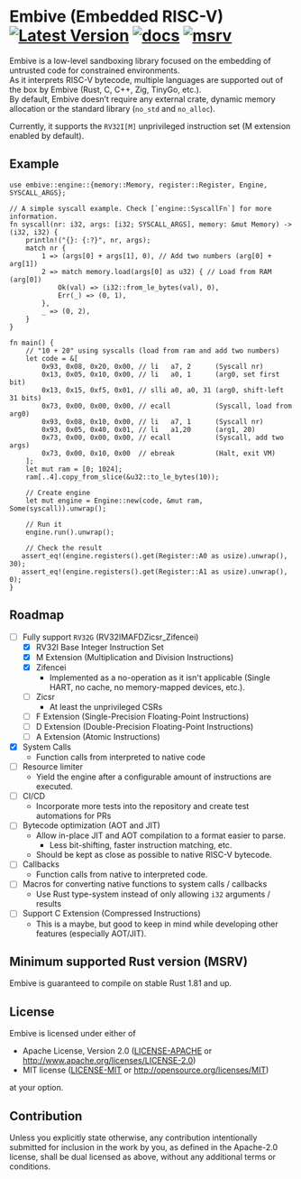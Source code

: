 # Embive (Embedded RISC-V) [![Latest Version]][crates.io] [![docs]][docs.rs] [![msrv]][Rust 1.81]

[Latest Version]: https://img.shields.io/crates/v/embive.svg
[crates.io]: https://crates.io/crates/embive
[docs]: https://docs.rs/embive/badge.svg
[docs.rs]: https://docs.rs/embive
[msrv]: https://img.shields.io/crates/msrv/embive.svg?label=msrv&color=lightgray
[Rust 1.81]: https://blog.rust-lang.org/2024/09/05/Rust-1.81.0.html

Embive is a low-level sandboxing library focused on the embedding of untrusted code for constrained environments.  
As it interprets RISC-V bytecode, multiple languages are supported out of the box by Embive (Rust, C, C++, Zig, TinyGo, etc.).  
By default, Embive doesn’t require any external crate, dynamic memory allocation or the standard library (`no_std` and `no_alloc`).

Currently, it supports the `RV32I[M]` unprivileged instruction set (M extension enabled by default).

## Example
```rust,ignore
use embive::engine::{memory::Memory, register::Register, Engine, SYSCALL_ARGS};

// A simple syscall example. Check [`engine::SyscallFn`] for more information.
fn syscall(nr: i32, args: [i32; SYSCALL_ARGS], memory: &mut Memory) -> (i32, i32) {
    println!("{}: {:?}", nr, args);
    match nr {
        1 => (args[0] + args[1], 0), // Add two numbers (arg[0] + arg[1])
        2 => match memory.load(args[0] as u32) { // Load from RAM (arg[0])
            Ok(val) => (i32::from_le_bytes(val), 0),
            Err(_) => (0, 1),
        },
        _ => (0, 2),
    }
}

fn main() {
    // "10 + 20" using syscalls (load from ram and add two numbers)
    let code = &[
        0x93, 0x08, 0x20, 0x00, // li   a7, 2      (Syscall nr)
        0x13, 0x05, 0x10, 0x00, // li   a0, 1      (arg0, set first bit)
        0x13, 0x15, 0xf5, 0x01, // slli a0, a0, 31 (arg0, shift-left 31 bits)
        0x73, 0x00, 0x00, 0x00, // ecall           (Syscall, load from arg0)
        0x93, 0x08, 0x10, 0x00, // li   a7, 1      (Syscall nr)
        0x93, 0x05, 0x40, 0x01, // li   a1,20      (arg1, 20)
        0x73, 0x00, 0x00, 0x00, // ecall           (Syscall, add two args)
        0x73, 0x00, 0x10, 0x00  // ebreak          (Halt, exit VM)
    ];
    let mut ram = [0; 1024];
    ram[..4].copy_from_slice(&u32::to_le_bytes(10));

    // Create engine
    let mut engine = Engine::new(code, &mut ram, Some(syscall)).unwrap();

    // Run it
    engine.run().unwrap();

    // Check the result
   assert_eq!(engine.registers().get(Register::A0 as usize).unwrap(), 30);
   assert_eq!(engine.registers().get(Register::A1 as usize).unwrap(), 0);
}
```

## Roadmap
- [ ] Fully support `RV32G` (RV32IMAFDZicsr_Zifencei)
    - [x] RV32I Base Integer Instruction Set
    - [x] M Extension (Multiplication and Division Instructions)
    - [x] Zifencei
        - Implemented as a no-operation as it isn't applicable (Single HART, no cache, no memory-mapped devices, etc.).
    - [ ] Zicsr
        - At least the unprivileged CSRs
    - [ ] F Extension (Single-Precision Floating-Point Instructions)
    - [ ] D Extension (Double-Precision Floating-Point Instructions)
    - [ ] A Extension (Atomic Instructions)
- [x] System Calls
    - Function calls from interpreted to native code
- [ ] Resource limiter
    - Yield the engine after a configurable amount of instructions are executed.
- [ ] CI/CD
    - Incorporate more tests into the repository and create test automations for PRs
- [ ] Bytecode optimization (AOT and JIT)
    - Allow in-place JIT and AOT compilation to a format easier to parse.
        - Less bit-shifting, faster instruction matching, etc.
    - Should be kept as close as possible to native RISC-V bytecode.
- [ ] Callbacks
    - Function calls from native to interpreted code.
- [ ] Macros for converting native functions to system calls / callbacks
    - Use Rust type-system instead of only allowing `i32` arguments / results
- [ ] Support C Extension (Compressed Instructions)
    - This is a maybe, but good to keep in mind while developing other features (especially AOT/JIT).


## Minimum supported Rust version (MSRV)
Embive is guaranteed to compile on stable Rust 1.81 and up.

## License

Embive is licensed under either of

- Apache License, Version 2.0 ([LICENSE-APACHE](LICENSE-APACHE) or
  <http://www.apache.org/licenses/LICENSE-2.0>)
- MIT license ([LICENSE-MIT](LICENSE-MIT) or <http://opensource.org/licenses/MIT>)

at your option.

## Contribution

Unless you explicitly state otherwise, any contribution intentionally submitted
for inclusion in the work by you, as defined in the Apache-2.0 license, shall be
dual licensed as above, without any additional terms or conditions.